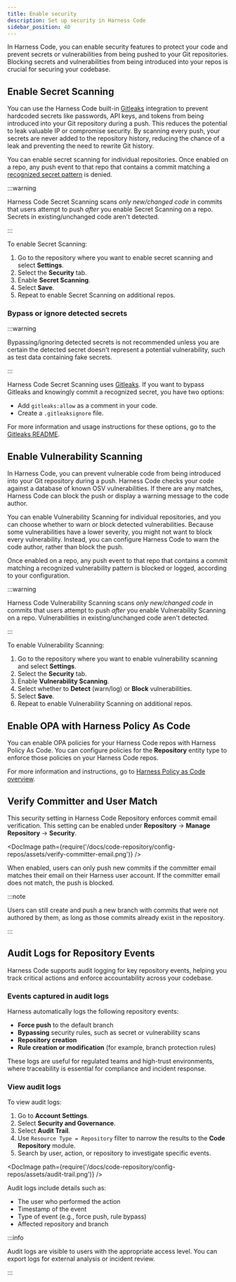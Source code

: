 ```yaml
---
title: Enable security
description: Set up security in Harness Code
sidebar_position: 40
---
```


In Harness Code, you can enable security features to protect your code and prevent secrets or vulnerabilities from being pushed to your Git repositories. Blocking secrets and vulnerabilities from being introduced into your repos is crucial for securing your codebase.

## Enable Secret Scanning

You can use the Harness Code built-in [Gitleaks](https://github.com/gitleaks/gitleaks) integration to prevent hardcoded secrets like passwords, API keys, and tokens from being introduced into your Git repository during a push. This reduces the potential to leak valuable IP or compromise security. By scanning every push, your secrets are never added to the repository history, reducing the chance of a leak and preventing the need to rewrite Git history.

You can enable secret scanning for individual repositories. Once enabled on a repo, any push event to that repo that contains a commit matching a [recognized secret pattern](https://github.com/gitleaks/gitleaks/blob/master/config/gitleaks.toml) is denied.

:::warning

Harness Code Secret Scanning scans *only new/changed code* in commits that users attempt to push *after* you enable Secret Scanning on a repo. Secrets in existing/unchanged code aren't detected.

:::

To enable Secret Scanning:

1. Go to the repository where you want to enable secret scanning and select **Settings**.
2. Select the **Security** tab.
3. Enable **Secret Scanning**.
4. Select **Save**.
5. Repeat to enable Secret Scanning on additional repos.

### Bypass or ignore detected secrets

:::warning

Bypassing/ignoring detected secrets is not recommended unless you are certain the detected secret doesn't represent a potential vulnerability, such as test data containing fake secrets.

:::

Harness Code Secret Scanning uses [Gitleaks](https://github.com/gitleaks/gitleaks). If you want to bypass Gitleaks and knowingly commit a recognized secret, you have two options:

* Add `gitleaks:allow` as a comment in your code.
* Create a `.gitleaksignore` file.

For more information and usage instructions for these options, go to the [Gitleaks README](https://github.com/gitleaks/gitleaks?tab=readme-ov-file#additional-configuration).

## Enable Vulnerability Scanning

In Harness Code, you can prevent vulnerable code from being introduced into your Git repository during a push. Harness Code checks your code against a database of known OSV vulnerabilities. If there are any matches, Harness Code can block the push or display a warning message to the code author.

You can enable Vulnerability Scanning for individual repositories, and you can choose whether to warn or block detected vulnerabilities. Because some vulnerabilities have a lower severity, you might not want to block every vulnerability. Instead, you can configure Harness Code to warn the code author, rather than block the push.

Once enabled on a repo, any push event to that repo that contains a commit matching a recognized vulnerability pattern is blocked or logged, according to your configuration.

:::warning

Harness Code Vulnerability Scanning scans *only new/changed code* in commits that users attempt to push *after* you enable Vulnerability Scanning on a repo. Vulnerabilities in existing/unchanged code aren't detected.

:::

To enable Vulnerability Scanning:

1. Go to the repository where you want to enable vulnerability scanning and select **Settings**.
2. Select the **Security** tab.
3. Enable **Vulnerability Scanning**.
4. Select whether to **Detect** (warn/log) or **Block** vulnerabilities.
5. Select **Save**.
6. Repeat to enable Vulnerability Scanning on additional repos.

## Enable OPA with Harness Policy As Code

You can enable OPA policies for your Harness Code repos with Harness Policy As Code. You can configure policies for the **Repository** entity type to enforce those policies on your Harness Code repos.

For more information and instructions, go to [Harness Policy as Code overview](/docs/platform/governance/policy-as-code/harness-governance-overview.md).

## Verify Committer and User Match

This security setting in Harness Code Repository enforces commit email verification. This setting can be enabled under **Repository** → **Manage Repository** → **Security**.

<DocImage path={require('/docs/code-repository/config-repos/assets/verify-committer-email.png')} />

When enabled, users can only push new commits if the committer email matches their email on their Harness user account. If the committer email does not match, the push is blocked.

:::note

Users can still create and push a new branch with commits that were not authored by them, as long as those commits already exist in the repository.

:::

## Audit Logs for Repository Events

Harness Code supports audit logging for key repository events, helping you track critical actions and enforce accountability across your codebase.

### Events captured in audit logs

Harness automatically logs the following repository events:

- **Force push** to the default branch  
- **Bypassing** security rules, such as secret or vulnerability scans  
- **Repository creation**  
- **Rule creation or modification** (for example, branch protection rules)

These logs are useful for regulated teams and high-trust environments, where traceability is essential for compliance and incident response.

### View audit logs

To view audit logs:

1. Go to **Account Settings**.
2. Select **Security and Governance**.
3. Select **Audit Trail**.
4. Use `Resource Type = Repository` filter to narrow the results to the **Code Repository** module.
5. Search by user, action, or repository to investigate specific events.

<DocImage path={require('/docs/code-repository/config-repos/assets/audit-trail.png')} />

Audit logs include details such as:

- The user who performed the action
- Timestamp of the event
- Type of event (e.g., force push, rule bypass)
- Affected repository and branch

:::info

Audit logs are visible to users with the appropriate access level. You can export logs for external analysis or incident review.

:::


